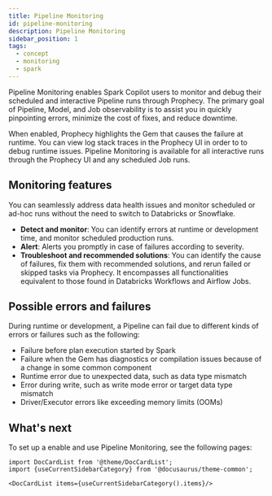 ```yaml
---
title: Pipeline Monitoring
id: pipeline-monitoring
description: Pipeline Monitoring
sidebar_position: 1
tags:
  - concept
  - monitoring
  - spark
---
```


Pipeline Monitoring enables Spark Copilot users to monitor and debug their scheduled and interactive Pipeline runs through Prophecy. The primary goal of Pipeline, Model, and Job observability is to assist you in quickly pinpointing errors, minimize the cost of fixes, and reduce downtime.

When enabled, Prophecy highlights the Gem that causes the failure at runtime. You can view log stack traces in the Prophecy UI in order to to debug runtime issues. Pipeline Monitoring is available for all interactive runs through the Prophecy UI and any scheduled Job runs.

## Monitoring features

You can seamlessly address data health issues and monitor scheduled or ad-hoc runs without the need to switch to Databricks or Snowflake.

- **Detect and monitor**: You can identify errors at runtime or development time, and monitor scheduled production runs.
- **Alert**: Alerts you promptly in case of failures according to severity.
- **Troubleshoot and recommended solutions**: You can identify the cause of failures, fix them with recommended solutions, and rerun failed or skipped tasks via Prophecy. It encompasses all functionalities equivalent to those found in Databricks Workflows and Airflow Jobs.

## Possible errors and failures

During runtime or development, a Pipeline can fail due to different kinds of errors or failures such as the following:

- Failure before plan execution started by Spark
- Failure when the Gem has diagnostics or compilation issues because of a change in some common component
- Runtime error due to unexpected data, such as data type mismatch
- Error during write, such as write mode error or target data type mismatch
- Driver/Executor errors like exceeding memory limits (OOMs)

## What's next

To set up a enable and use Pipeline Monitoring, see the following pages:

```mdx-code-block
import DocCardList from '@theme/DocCardList';
import {useCurrentSidebarCategory} from '@docusaurus/theme-common';

<DocCardList items={useCurrentSidebarCategory().items}/>
```
